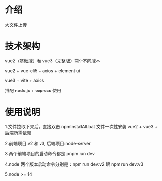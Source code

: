 # 介绍

大文件上传

# 技术架构

vue2（基础版）和 vue3（完整版）两个不同版本

vue2 + vue-cli5 + axios + element ui

vue3 + vite + axios

搭配 node.js + express 使用

# 使用说明

1.文件拉取下来后，直接双击 npmInstallAll.bat 文件一次性安装 vue2 + vue3 + 后端所需依赖

2.前端项目:v2 和 v3, 后端项目:node-server

3.两个前端项目的启动命令都是 pnpm run dev

4.node 两个版本启动命令分别是：npm run dev:v2 跟 npm run dev:v3

5.node >= 14
